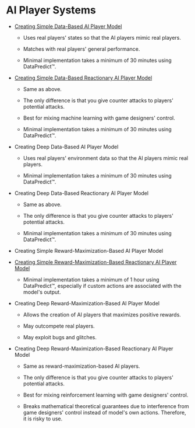 # AI Player Systems

* [Creating Simple Data-Based AI Player Model](AIPlayerSystems/CreatingSimpleDataBasedAIPlayerModel.md)

  * Uses real players' states so that the AI players mimic real players.
 
  * Matches with real players' general performance.

  * Minimal implementation takes a minimum of 30 minutes using DataPredict™.

* [Creating Simple Data-Based Reactionary AI Player Model](AIPlayerSystems/CreatingSimpleDataBasedReactionaryAIPlayerModel.md)

  * Same as above.
 
  * The only difference is that you give counter attacks to players' potential attacks.

  * Best for mixing machine learning with game designers' control.

  * Minimal implementation takes a minimum of 30 minutes using DataPredict™.

* Creating Deep Data-Based AI Player Model

  * Uses real players' environment data so that the AI players mimic real players.

  * Minimal implementation takes a minimum of 30 minutes using DataPredict™.

* Creating Deep Data-Based Reactionary AI Player Model

  * Same as above.

  * The only difference is that you give counter attacks to players' potential attacks.

  * Minimal implementation takes a minimum of 30 minutes using DataPredict™.

* Creating Simple Reward-Maximization-Based AI Player Model

* [Creating Simple Reward-Maximization-Based Reactionary AI Player Model](AIPlayerSystems/CreatingSimpleRewardMaximizationBasedReactionaryAIPlayerModel.md)

  * Minimal implementation takes a minimum of 1 hour using DataPredict™, especially if custom actions are associated with the model's output.

* Creating Deep Reward-Maximization-Based AI Player Model

  * Allows the creation of AI players that maximizes positive rewards.
 
  * May outcompete real players.

  * May exploit bugs and glitches.

* Creating Deep Reward-Maximization-Based Reactionary AI Player Model

  * Same as reward-maximization-based AI players.
 
  * The only difference is that you give counter attacks to players' potential attacks.

  * Best for mixing reinforcement learning with game designers' control.

  * Breaks mathematical theoretical guarantees due to interference from game designers' control instead of model's own actions. Therefore, it is risky to use.
